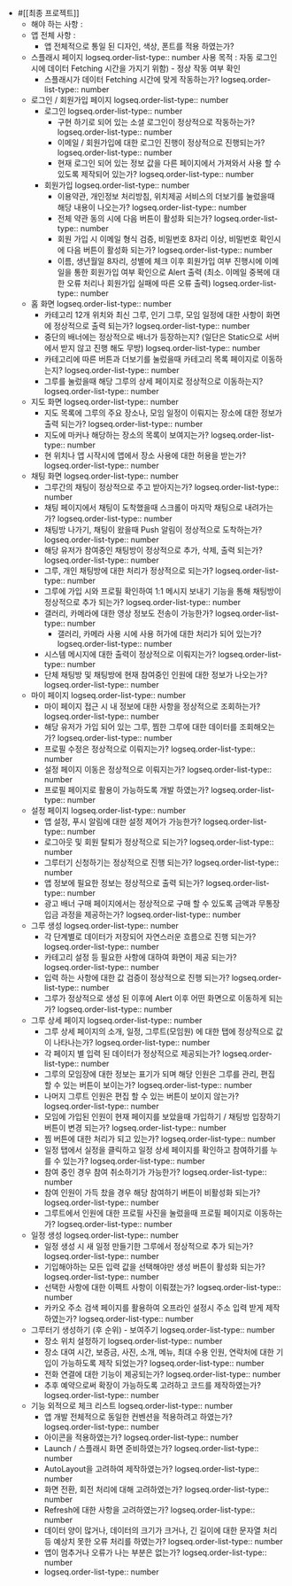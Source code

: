 - #[[최종 프로젝트]]
	- 해야 하는 사항 :
	- 앱 전체 사항 :
		- 앱 전체적으로 통일 된 디자인, 색상, 폰트를 적용 하였는가?
	- 스플래시 페이지
	  logseq.order-list-type:: number
	  사용 목적 : 자동 로그인시에 데이터 Fetching 시간을 가지기 위함) - 정상 작동 여부 확인
		- 스플래시가 데이터 Fetching 시간에 맞게 작동하는가?
		  logseq.order-list-type:: number
	- 로그인 / 회원가입 페이지
	  logseq.order-list-type:: number
		- 로그인
		  logseq.order-list-type:: number
			- 구현 하기로 되어 있는 소셜 로그인이 정상적으로 작동하는가?
			  logseq.order-list-type:: number
			- 이메일 / 회원가입에 대한 로그인 진행이 정상적으로 진행되는가?
			  logseq.order-list-type:: number
			- 현재 로그인 되어 있는 정보 값을 다른 페이지에서 가져와서 사용 할 수 있도록 제작되어 있는가?
			  logseq.order-list-type:: number
		- 회원가입
		  logseq.order-list-type:: number
			- 이용약관, 개인정보 처리방침, 위치제공 서비스의 더보기를 눌렀을때 해당 내용이 나오는가?
			  logseq.order-list-type:: number
			- 전체 약관 동의 시에 다음 버튼이 활성화 되는가?
			  logseq.order-list-type:: number
			- 회원 가입 시 이메일 형식 검증, 비밀번호 8자리 이상, 비밀번호 확인시에 다음 버튼이 활성화 되는가?
			  logseq.order-list-type:: number
			- 이름, 생년월일 8자리, 성별에 체크 이후 회원가입 여부 진행시에 이메일을 통한 회원가입 여부 확인으로 Alert 출력 (최소. 이메일 중복에 대한 오류 처리나 회원가입 실패에 따른 오류 출력)
			  logseq.order-list-type:: number
	- 홈 화면
	  logseq.order-list-type:: number
		- 카테고리 12개 위치와 최신 그루, 인기 그루, 모임 일정에 대한 사항이 화면에 정상적으로 출력 되는가?
		  logseq.order-list-type:: number
		- 중단의 배너에는 정상적으로 배너가 등장하는지? (일단은 Static으로 서버에서 받지 않고 진행 해도 무방)
		  logseq.order-list-type:: number
		- 카테고리에 따른 버튼과 더보기를 눌렀을때 카테고리 목록 페이지로 이동하는지?
		  logseq.order-list-type:: number
		- 그루를 눌렀을때 해당 그루의 상세 페이지로 정상적으로 이동하는지?
		  logseq.order-list-type:: number
	- 지도 화면
	  logseq.order-list-type:: number
		- 지도 목록에 그루의 주요 장소나, 모임 일정이 이뤄지는 장소에 대한 정보가 출력 되는가?
		  logseq.order-list-type:: number
		- 지도에 마커나 해당하는 장소의 목록이 보여지는가?
		  logseq.order-list-type:: number
		- 현 위치나 앱 시작시에 앱에서 장소 사용에 대한 허용을 받는가?
		  logseq.order-list-type:: number
	- 채팅 화면
	  logseq.order-list-type:: number
		- 그루간의 채팅이 정상적으로 주고 받아지는가?
		  logseq.order-list-type:: number
		- 채팅 페이지에서 채팅이 도착했을때 스크롤이 마지막 채팅으로 내려가는가?
		  logseq.order-list-type:: number
		- 채팅방 나가기, 채팅이 왔을때 Push 알림이 정상적으로 도착하는가?
		  logseq.order-list-type:: number
		- 해당 유저가 참여중인 채팅방이 정상적으로 추가, 삭제, 출력 되는가?
		  logseq.order-list-type:: number
		- 그루, 개인 채팅방에 대한 처리가 정상적으로 되는가?
		  logseq.order-list-type:: number
		- 그루에 가입 시와 프로필 확인하여 1:1 메시지 보내기 기능을 통해 채팅방이 정상적으로 추가 되는가?
		  logseq.order-list-type:: number
		- 갤러리, 카메라에 대한 영상 정보도 전송이 가능한가?
		  logseq.order-list-type:: number
			- 갤러리, 카메라 사용 시에 사용 허가에 대한 처리가 되어 있는가?
			  logseq.order-list-type:: number
		- 시스템 메시지에 대한 출력이 정상적으로 이뤄지는가?
		  logseq.order-list-type:: number
		- 단체 채팅방 및 채팅방에 현재 참여중인 인원에 대한 정보가 나오는가?
		  logseq.order-list-type:: number
	- 마이 페이지
	  logseq.order-list-type:: number
		- 마이 페이지 접근 시 내 정보에 대한 사항을 정상적으로 조회하는가?
		  logseq.order-list-type:: number
		- 해당 유저가 가입 되어 있는 그루, 찜한 그루에 대한 데이터를 조회해오는가?
		  logseq.order-list-type:: number
		- 프로필 수정은 정상적으로 이뤄지는가?
		  logseq.order-list-type:: number
		- 설정 페이지 이동은 정상적으로 이뤄지는가?
		  logseq.order-list-type:: number
		- 프로필 페이지로 활용이 가능하도록 개발 하였는가?
		  logseq.order-list-type:: number
	- 설정 페이지
	  logseq.order-list-type:: number
		- 앱 설정, 푸시 알림에 대한 설정 제어가 가능한가?
		  logseq.order-list-type:: number
		- 로그아웃 및 회원 탈퇴가 정상적으로 되는가?
		  logseq.order-list-type:: number
		- 그루터기 신청하기는 정상적으로 진행 되는가?
		  logseq.order-list-type:: number
		- 앱 정보에 필요한 정보는 정상적으로 출력 되는가?
		  logseq.order-list-type:: number
		- 광고 배너 구매 페이지에서는 정상적으로 구매 할 수 있도록 금액과 무통장 입금 과정을 제공하는가?
		  logseq.order-list-type:: number
	- 그루 생성
	  logseq.order-list-type:: number
		- 각 단계별로 데이터가 저장되어 자연스러운 흐름으로 진행 되는가?
		  logseq.order-list-type:: number
		- 카테고리 설정 등 필요한 사항에 대하여 화면이 제공 되는가?
		  logseq.order-list-type:: number
		- 입력 하는 사항에 대한 값 검증이 정상적으로 진행 되는가?
		  logseq.order-list-type:: number
		- 그루가 정상적으로 생성 된 이후에 Alert 이후 어떤 화면으로 이동하게 되는가?
		  logseq.order-list-type:: number
	- 그루 상세 페이지
	  logseq.order-list-type:: number
		- 그루 상세 페이지의 소개, 일정, 그루트(모임원) 에 대한 탭에 정상적으로 값이 나타나는가?
		  logseq.order-list-type:: number
		- 각 페이지 별 입력 된 데이터가 정상적으로 제공되는가?
		  logseq.order-list-type:: number
		- 그루의 모임장에 대한 정보는 표기가 되며 해당 인원은 그루를 관리, 편집 할 수 있는 버튼이 보이는가?
		  logseq.order-list-type:: number
		- 나머지 그루트 인원은 편집 할 수 있는 버튼이 보이지 않는가?
		  logseq.order-list-type:: number
		- 모임에 가입된 인원이 현재 페이지를 보았을때 가입하기 / 채팅방 입장하기 버튼이 변경 되는가?
		  logseq.order-list-type:: number
		- 찜 버튼에 대한 처리가 되고 있는가?
		  logseq.order-list-type:: number
		- 일정 탭에서 실정을 클릭하고 일정 상세 페이지를 확인하고 참여하기를 누를 수 있는가?
		  logseq.order-list-type:: number
		- 참여 중인 경우 참여 취소하기가 가능한가?
		  logseq.order-list-type:: number
		- 참여 인원이 가득 찼을 경우 해당 참여하기 버튼이 비활성화 되는가?
		  logseq.order-list-type:: number
		- 그루트에서 인원에 대한 프로필 사진을 눌렀을때 프로필 페이지로 이동하는가?
		  logseq.order-list-type:: number
	- 일정 생성
	  logseq.order-list-type:: number
		- 일정 생성 시 새 일정 만들기한 그루에서 정상적으로 추가 되는가?
		  logseq.order-list-type:: number
		- 기입해야하는 모든 입력 값을 선택해야만 생성 버튼이 활성화 되는가?
		  logseq.order-list-type:: number
		- 선택한 사항에 대한 이펙트 사항이 이뤄졌는가?
		  logseq.order-list-type:: number
		- 카카오 주소 검색 페이지를 활용하여 오프라인 설정시 주소 입력 받게 제작하였는가?
		  logseq.order-list-type:: number
	- 그루터기 생성하기 (후 순위) - 보여주기
	  logseq.order-list-type:: number
		- 장소 위치 설정하기
		  logseq.order-list-type:: number
		- 장소 대여 시간, 보증금, 사진, 소개, 메뉴, 최대 수용 인원, 연락처에 대한 기입이 가능하도록 제작 되었는가?
		  logseq.order-list-type:: number
		- 전화 연결에 대한 기능이 제공되는가?
		  logseq.order-list-type:: number
		- 추후 예약으로써 확장이 가능하도록 고려하고 코드를 제작하였는가?
		  logseq.order-list-type:: number
	- 기능 외적으로 체크 리스트
	  logseq.order-list-type:: number
		- 앱 개발 전체적으로 동일한 컨벤션을 적용하려고 하였는가?
		  logseq.order-list-type:: number
		- 아이콘을 적용하였는가?
		  logseq.order-list-type:: number
		- Launch / 스플래시 화면 준비하였는가?
		  logseq.order-list-type:: number
		- AutoLayout을 고려하여 제작하였는가?
		  logseq.order-list-type:: number
		- 화면 전환, 회전 처리에 대해 고려하였는가?
		  logseq.order-list-type:: number
		- Refresh에 대한 사항을 고려하였는가?
		  logseq.order-list-type:: number
		- 데이터 양이 많거나, 데이터의 크기가 크거나, 긴 길이에 대한 문자열 처리 등 예상치 못한 오류 처리를 하였는가?
		  logseq.order-list-type:: number
		- 앱이 멈추거나 오류가 나는 부분은 없는가?
		  logseq.order-list-type:: number
		- logseq.order-list-type:: number